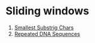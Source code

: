 # Sliding windows
1. [Smallest Substrig Chars](./smallest_substring_chars.md)
2. [Repeated DNA Sequences](./repeated_dna_sequences.py)
